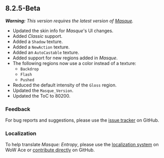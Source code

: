 ## 8.2.5-Beta

_**Warning:** This version requires the latest version of [Masque](https://github.com/StormFX/Masque/releases)._

- Updated the skin info for _Masque_'s UI changes.
- Added _Classic_ support.
- Added a `Shadow` texture.
- Added a `NewAction` texture.
- Added an `AutoCastable` texture.
- Added support for new regions added in _Masque_.
- The following regions now use a color instead of a texture:
  - `Backdrop`
  - `Flash`
  - `Pushed`
- Reduced the default intensity of the `Gloss` region.
- Updated the `Masque_Version`.
- Updated the ToC to 80200.

### Feedback

For bug reports and suggestions, please use the [issue tracker](https://github.com/StormFX/Masque_Entropy/issues "Report an Issue") on GitHub.

### Localization

To help translate _Masque: Entropy_, please use the [localization system](https://www.wowace.com/projects/masque-entropy/localization "Translate on WoW Ace") on WoW Ace or [contribute directly](https://github.com/StormFX/Masque_Entropy "Translate on GitHub") on GitHub.
